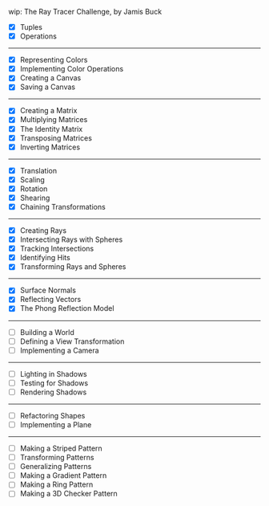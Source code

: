 wip: The Ray Tracer Challenge, by Jamis Buck

- [x] Tuples
- [x] Operations
___
- [x] Representing Colors
- [x] Implementing Color Operations
- [x] Creating a Canvas
- [x] Saving a Canvas
___
- [x] Creating a Matrix
- [x] Multiplying Matrices
- [x] The Identity Matrix
- [x] Transposing Matrices
- [x] Inverting Matrices
___
- [x] Translation
- [x] Scaling
- [x] Rotation
- [x] Shearing
- [x] Chaining Transformations
___
- [x] Creating Rays
- [x] Intersecting Rays with Spheres
- [x] Tracking Intersections
- [x] Identifying Hits
- [x] Transforming Rays and Spheres
___
- [x] Surface Normals
- [x] Reflecting Vectors
- [x] The Phong Reflection Model
___
- [ ] Building a World
- [ ] Defining a View Transformation
- [ ] Implementing a Camera
___
- [ ] Lighting in Shadows
- [ ] Testing for Shadows
- [ ] Rendering Shadows
___
- [ ] Refactoring Shapes
- [ ] Implementing a Plane
___
- [ ] Making a Striped Pattern
- [ ] Transforming Patterns
- [ ] Generalizing Patterns
- [ ] Making a Gradient Pattern
- [ ] Making a Ring Pattern
- [ ] Making a 3D Checker Pattern
